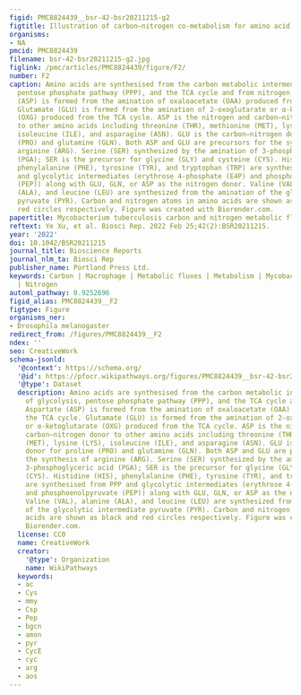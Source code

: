 ```yaml
---
figid: PMC8824439__bsr-42-bsr20211215-g2
figtitle: Illustration of carbon–nitrogen co-metabolism for amino acid biosynthesis
organisms:
- NA
pmcid: PMC8824439
filename: bsr-42-bsr20211215-g2.jpg
figlink: /pmc/articles/PMC8824439/figure/F2/
number: F2
caption: Amino acids are synthesised from the carbon metabolic intermediates of glycolysis,
  pentose phosphate pathway (PPP), and the TCA cycle and from nitrogen. Aspartate
  (ASP) is formed from the amination of oxaloacetate (OAA) produced from the TCA cycle.
  Glutamate (GLU) is formed from the amination of 2-oxoglutarate or α-ketoglutarate
  (OXG) produced from the TCA cycle. ASP is the nitrogen and carbon–nitrogen donor
  to other amino acids including threonine (THR), methionine (MET), lysine (LYS),
  isoleucine (ILE), and asparagine (ASN). GLU is the carbon–nitrogen donor for proline
  (PRO) and glutamine (GLN). Both ASP and GLU are precursors for the synthesis of
  arginine (ARG). Serine (SER) synthesized by the amination of 3-phosphoglyceric acid
  (PGA); SER is the precursor for glycine (GLY) and cysteine (CYS). Histidine (HIS),
  phenylalanine (PHE), tyrosine (TYR), and tryptophan (TRP) are synthesised from PPP
  and glycolytic intermediates (erythrose 4-phosphate (E4P) and phosphoenolpyruvate
  (PEP)) along with GLU, GLN, or ASP as the nitrogen donor. Valine (VAL), alanine
  (ALA), and leucine (LEU) are synthesized from the amination of the glycolytic intermediate
  pyruvate (PYR). Carbon and nitrogen atoms in amino acids are shown as black and
  red circles respectively. Figure was created with Biorender.com.
papertitle: Mycobacterium tuberculosis carbon and nitrogen metabolic fluxes.
reftext: Ye Xu, et al. Biosci Rep. 2022 Feb 25;42(2):BSR20211215.
year: '2022'
doi: 10.1042/BSR20211215
journal_title: Bioscience Reports
journal_nlm_ta: Biosci Rep
publisher_name: Portland Press Ltd.
keywords: Carbon | Macrophage | Metabolic fluxes | Metabolism | Mycobacterium tuberculosis
  | Nitrogen
automl_pathway: 0.9252696
figid_alias: PMC8824439__F2
figtype: Figure
organisms_ner:
- Drosophila melanogaster
redirect_from: /figures/PMC8824439__F2
ndex: ''
seo: CreativeWork
schema-jsonld:
  '@context': https://schema.org/
  '@id': https://pfocr.wikipathways.org/figures/PMC8824439__bsr-42-bsr20211215-g2.html
  '@type': Dataset
  description: Amino acids are synthesised from the carbon metabolic intermediates
    of glycolysis, pentose phosphate pathway (PPP), and the TCA cycle and from nitrogen.
    Aspartate (ASP) is formed from the amination of oxaloacetate (OAA) produced from
    the TCA cycle. Glutamate (GLU) is formed from the amination of 2-oxoglutarate
    or α-ketoglutarate (OXG) produced from the TCA cycle. ASP is the nitrogen and
    carbon–nitrogen donor to other amino acids including threonine (THR), methionine
    (MET), lysine (LYS), isoleucine (ILE), and asparagine (ASN). GLU is the carbon–nitrogen
    donor for proline (PRO) and glutamine (GLN). Both ASP and GLU are precursors for
    the synthesis of arginine (ARG). Serine (SER) synthesized by the amination of
    3-phosphoglyceric acid (PGA); SER is the precursor for glycine (GLY) and cysteine
    (CYS). Histidine (HIS), phenylalanine (PHE), tyrosine (TYR), and tryptophan (TRP)
    are synthesised from PPP and glycolytic intermediates (erythrose 4-phosphate (E4P)
    and phosphoenolpyruvate (PEP)) along with GLU, GLN, or ASP as the nitrogen donor.
    Valine (VAL), alanine (ALA), and leucine (LEU) are synthesized from the amination
    of the glycolytic intermediate pyruvate (PYR). Carbon and nitrogen atoms in amino
    acids are shown as black and red circles respectively. Figure was created with
    Biorender.com.
  license: CC0
  name: CreativeWork
  creator:
    '@type': Organization
    name: WikiPathways
  keywords:
  - ac
  - Cys
  - mmy
  - Csp
  - Pep
  - bgcn
  - amon
  - pyr
  - CycE
  - cyc
  - arg
  - aos
---
```

